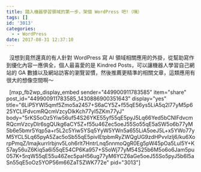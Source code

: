 ```yaml
---
title: 踏入機器學習領域的第一步，架個 WordPress 吧!（咦）
tags: []
id: '3013'
categories:
  - - WordPress
date: 2017-08-31 12:37:10
---
```


  沒想到竟然還真的有人針對 WordPress 寫 AI 領域相關應用的外掛，從幫助寫作到優化內容一應俱全，個人最喜愛的是 Kindred Posts，可以讓機器人學習自己網站的 GA 數據以及網站訪客的瀏覽習慣，然後推薦更精準的相關文章，這類應用有很大的想像空間啊～
<!-- more -->
  \[mxp\_fb2wp\_display\_embed sender="449900911783585" item="share" post\_id="449900911783585\_1430886900351643" display="yes" title="6LiP5YWl5qmf5Zmo5a2457+S6aCY5Z+f55qE56ys5LiA5q2l77yM5p625YCLIFdvcmRQcmVzcyDlkKch77yI5ZKm77yJ" body="5rKS5oOz5Yiw56uf54S26YKE55yf55qE5pyJ5Lq66Yed5bCNIFdvcmRQcmVzcyDlr6sgQUkg6aCY5Z+f55u46Zec5oeJ55So55qE5aSW5o6b77yM5b6e5bmr5Yqp5a+r5L2c5Yiw5YSq5YyW5YWn5a655LiA5oeJ5L+x5YWo77yM5YCL5Lq65pyA5Zac5oSb55qE5pivIEtpbmRyZWQgUG9zdHPvvIzlj6/ku6XorpPmqZ/lmajkurrlrbjnv5Loh6rlt7HntrLnq5nnmoQgR0Eg5pW45pOa5Lul5Y+K57ay56uZ6Kiq5a6i55qE54CP6Ka957+S5oWj77yM54S25b6M5o6o6Jam5pu057K+5rqW55qE55u46Zec5paH56ug77yM6YCZ6aGe5oeJ55So5pyJ5b6I5aSn55qE5oOz5YOP56m66ZaT5ZWK772e" pid="3013"\]